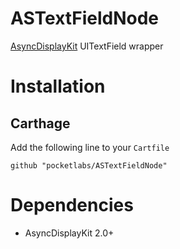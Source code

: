 # ASTextFieldNode
[AsyncDisplayKit](http://asyncdisplaykit.org/) UITextField wrapper

# Installation
## Carthage
Add the following line to your `Cartfile`

`github "pocketlabs/ASTextFieldNode"`

# Dependencies
* AsyncDisplayKit 2.0+
